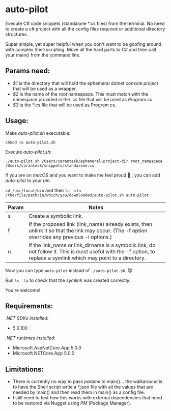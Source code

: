 # auto-pilot

Execute C# code snippets (standalone *.cs files) from the terminal. No need to create a c# project with all the config files required or additional directory structures.

Super simple, yet super helpful when you don't want to be goofing around with complex Shell scripting. Move all the hard parts to C# and then call your main() from the command line.

## Params need:
- *$1* is the directory that will hold the ephemeral dotnet console project that will be used as a wrapper.
- *$2* is the name of the root namespace. This must match with the namespace provided in the .cs file that will be used as *Program.cs*.
- *$3* is the *.cs file that will be used as Program cs.

## Usage:

Make _auto-pilot.sh_ executable:

`chmod +x auto-pilot.sh`

Execute _auto-pilot.sh_:

`./auto-pilot.sh /Users/carantesk/ephemeral-project-dir root_namespace /Users/carantesk/snippets/standalone.cs`

If you are on _macOS_ and you want to make me feel proud :purple_heart: , you can add _auto-pilot_ to your _bin_.

`cd /usr/local/bin` and then `ln -sfn /the/file/path/in/which/you/downloaded/auto-pilot.sh auto-pilot`

|Param|Notes|
|---|---|
|s|Create a symbolic link.|
|f|If the proposed link (link_name) already exists, then unlink it so that the link may occur. (The -f option overrides any previous -i options.)|
|n|If the link_name or link_dirname is a symbolic link, do not follow it.  This is most useful with the -f option, to replace a symlink which may point to a directory.|

Now you can type `auto-pilot` instead of `./auto-pilot.sh`. :smiling_imp:

Run `ls -la` to check that the _symlink_ was created correctly.

You're welcome!

## Requirements:

*.NET SDKs installed:*
  - 5.0.100

*.NET runtimes installed:*
  - Microsoft.AspNetCore.App 5.0.0
  - Microsoft.NETCore.App 5.0.0

## Limitations:

- There is currently no way to pass _params_ to main()... the walkaround is to have the Shell script write a *.json file with all the values that are needed by main() and then read them in main() as a config file.
- I still need to test how this works with external dependencies that need to be restored via Nugget using *PM* (Package Manager).

